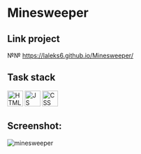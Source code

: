 # Minesweeper

## Link project
№№ https://laleks6.github.io/Minesweeper/

## Task stack
<p align="left">
 <img src="https://user-images.githubusercontent.com/25181517/192158954-f88b5814-d510-4564-b285-dff7d6400dad.png" width="36" height="36" title="HTML" />
<img src="https://user-images.githubusercontent.com/25181517/117447155-6a868a00-af3d-11eb-9cfe-245df15c9f3f.png" width="36" height="36" title="JS" />
 <img src="https://user-images.githubusercontent.com/25181517/183898674-75a4a1b1-f960-4ea9-abcb-637170a00a75.png" width="36" height="36" title="CSS" />
</p>

## Screenshot:
![minesweeper](https://github.com/laleks6/Minesweeper/assets/96025122/5b9e1c70-8c80-476e-b94d-4d2edbd140db)
